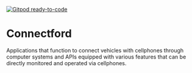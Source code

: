 [![Gitpod ready-to-code](https://img.shields.io/badge/Gitpod-ready--to--code-blue?logo=gitpod)](https://gitpod.io/#https://github.com/KOSASIH/Connectford)

# Connectford
Applications that function to connect vehicles with cellphones through computer systems and APIs equipped with various features that can be directly monitored and operated via cellphones.
